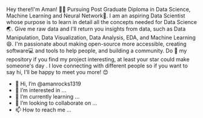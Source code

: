 Hey there!I'm Aman! 👋😃
Pursuing Post Graduate Diploma in Data Science, Machine Learning and Neural Network📱. I am an aspiring Data Scientist whose purpose is to learn in detail all the concepts needed for Data Science🌏. Give me raw data and I'll return you insights from data, such as Data Manipulation, Data Visualization, Data Analysis, EDA, and Machine Learning😄. I'm passionate about making open-source more accessible, creating software💻 and tools to help people, and building a community. Do 🌟 my repository if you find my project interesting, at least your star could make someone's day .
 I love connecting with different people so if you want to say hi, I'll be happy to meet you more! 😊

- 👋 Hi, I’m @amanrocks1319
- 👀 I’m interested in ...
- 🌱 I’m currently learning ...
- 💞️ I’m looking to collaborate on ...
- 📫 How to reach me ...

<!---
amanrocks1319/amanrocks1319 is a ✨ special ✨ repository because its `README.md` (this file) appears on your GitHub profile.
You can click the Preview link to take a look at your changes.
--->
